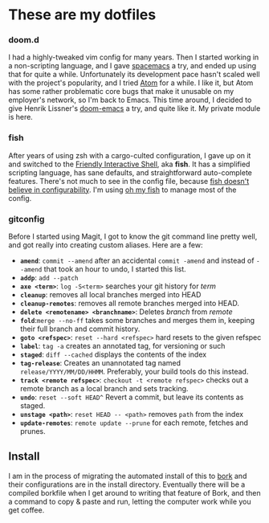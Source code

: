 # These are my dotfiles

### doom.d

I had a highly-tweaked vim config for many years. Then I started working in a
non-scripting language, and I gave [spacemacs][] a try, and ended up using that
for quite a while. Unfortunately its development pace hasn't scaled well with
the project's popularity, and I tried [Atom][] for a while. I like it, but Atom
has some rather problematic core bugs that make it unusable on my employer's
network, so I'm back to Emacs. This time around, I decided to give Henrik
Lissner's [doom-emacs][] a try, and quite like it. My private module is here.

[spacemacs]: https://github.com/syl20bnr/spacemacs/
[magit]: http://magit.vc/
[atom]: https://atom.io
[doom-emacs]: https://github.com/hlissner/doom-emacs

### fish

After years of using zsh with a cargo-culted configuration, I gave up on it and
switched to the [Friendly Interactive Shell][fish], aka **fish**. It has a
simplified scripting language, has sane defaults, and straightforward
auto-complete features. There's not much to see in the config file, because
[fish doesn't believe in configurability][fish-evil].  I'm using [oh my fish][] to
manage most of the config.

[fish]: http://fishshell.com/
[fish-evil]: http://fishshell.com/docs/current/design.html#conf
[oh my fish]: https://github.com/oh-my-fish/oh-my-fish

### gitconfig

Before I started using Magit, I got to know the git command line pretty well,
and got really into creating custom aliases. Here are a few:

- **`amend`**: `commit --amend` after an accidental `commit -amend` and
  instead of `--amend` that took an hour to undo, I started this list.
- **`addp`**: `add --patch`
- **`axe <term>`**: `log -S<term>` searches your git history for *term*
- **`cleanup`**: removes all local branches merged into HEAD
- **`cleanup-remotes`**: removes all remote branches merged into HEAD.
- **`delete <remotename> <branchname>`**: Deletes *branch* from *remote*
- **`fold`**:`merge --no-ff` takes some branches and merges them in,
  keeping their full branch and commit history.
- **`goto <refspec>`**: `reset --hard <refspec>` hard resets to the given
  refspec
- **`label`**: `tag -a` creates an annotated tag, for versioning or such
- **`staged`**: `diff --cached` displays the contents of the index
- **`tag-release`**: Creates an unannotated tag named
  `release/YYYY/MM/DD/HHMM`.  Preferably, your build tools do this
  instead.
- **`track <remote refspec>`**: `checkout -t <remote refspec>` checks out
  a remote branch as a local branch and sets tracking.
- **`undo`**: `reset --soft HEAD^` Revert a commit, but leave its contents
  as staged.
- **`unstage <path>`**: `reset HEAD -- <path>` removes `path` from the
  index
- **`update-remotes`**: `remote update --prune` for each remote, fetches
  and prunes.



## Install

I am in the process of migrating the automated install of this to [bork][] and
their configurations are in the install directory. Eventually there will be a
compiled borkfile when I get around to writing that feature of Bork, and then a
command to copy & paste and run, letting the computer work while you get coffee.

[bork]: https://github.com/mattly/bork
